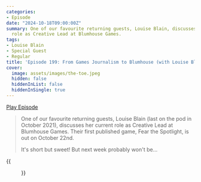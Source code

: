 ```yaml
---
categories:
- Episode
date: "2024-10-18T09:00:00Z"
summary: One of our favourite returning guests, Louise Blain, discusses her current
  role as Creative Lead at Blumhouse Games.
tags:
- Louise Blain
- Special Guest
- Regular
title: 'Episode 199: From Games Journalism to Blumhouse (with Louise Blain)'
cover: 
  image: assets/images/the-toe.jpeg
  hidden: false
  hiddenInList: false
  hiddenInSingle: true
---
```


[Play Episode](https://www.patreon.com/posts/episode-199-from-114206839)

> One of our favourite returning guests, Louise Blain (last on the pod in October 2021), discusses her current role as Creative Lead at Blumhouse Games. Their first published game, Fear the Spotlight, is out on October 22nd.
>
> It's short but sweet! But next week probably won't be...

{{<figure 
    src="/assets/images/the-toe.jpeg" 
    caption="Image Credit: Naeslyn" 
    alt="The Toe">}}